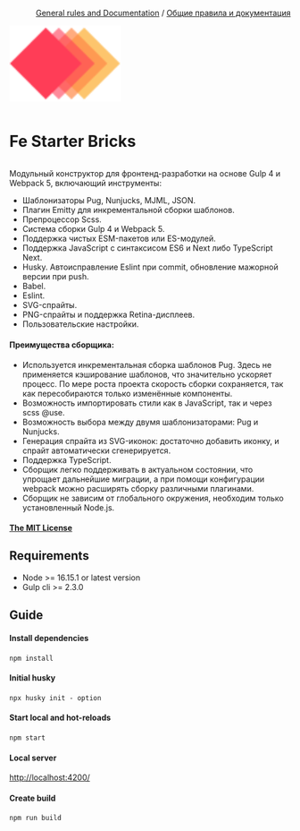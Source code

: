 <p align="right">
<a href="rules/en.md">General rules and Documentation</a> / <a href="rules/ru.md">Общие правила и документация</a>
</p>

<p style="align-text: center">
    <img width="200" height="auto" src="src/assets/img/Logo.svg" title="Starter Boilerplate" alt="Starter Boilerplate" align="center"> <h1 style="font-weight: bold; display: inline-block; vertical-align: middle;">Fe Starter Bricks</h1>
</p>

Модульный конструктор для фронтенд-разработки на основе Gulp 4 и Webpack 5, включающий инструменты:
- Шаблонизаторы Pug, Nunjucks, MJML, JSON.
- Плагин Emitty для инкрементальной сборки шаблонов.
- Препроцессор Scss.
- Система сборки Gulp 4 и Webpack 5.
- Поддержка чистых ESM-пакетов или ES-модулей.
- Поддержка JavaScript с синтаксисом ES6 и Next либо TypeScript Next.
- Husky. Автоисправление Eslint при commit, обновление мажорной версии при push.
- Babel.
- Eslint.
- SVG-спрайты.
- PNG-спрайты и поддержка Retina-дисплеев.
- Пользовательские настройки.

#### Преимущества сборщика:

- Используется инкрементальная сборка шаблонов Pug. Здесь не применяется кэширование шаблонов, что значительно ускоряет процесс. По мере роста проекта скорость сборки сохраняется, так как пересобираются только изменённые компоненты.
- Возможность импортировать стили как в JavaScript, так и через scss @use.
- Возможность выбора между двумя шаблонизаторами: Pug и Nunjucks.
- Генерация спрайта из SVG-иконок: достаточно добавить иконку, и спрайт автоматически сгенерируется.
- Поддержка TypeScript.
- Сборщик легко поддерживать в актуальном состоянии, что упрощает дальнейшие миграции, а при помощи конфигурации webpack можно расширять сборку различными плагинами.
- Сборщик не зависим от глобального окружения, необходим только установленный Node.js.

####  <a href="LICENSE">The MIT License</a>

## Requirements
* Node >= 16.15.1 or latest version
* Gulp cli >= 2.3.0

## Guide
#### Install dependencies
```commandline
npm install
```

#### Initial husky
```commandline
npx husky init - option
```

#### Start local and hot-reloads
```commandline
npm start
```

#### Local server
[http://localhost:4200/](http://localhost:4200/)

#### Create build
```commandline
npm run build
```
